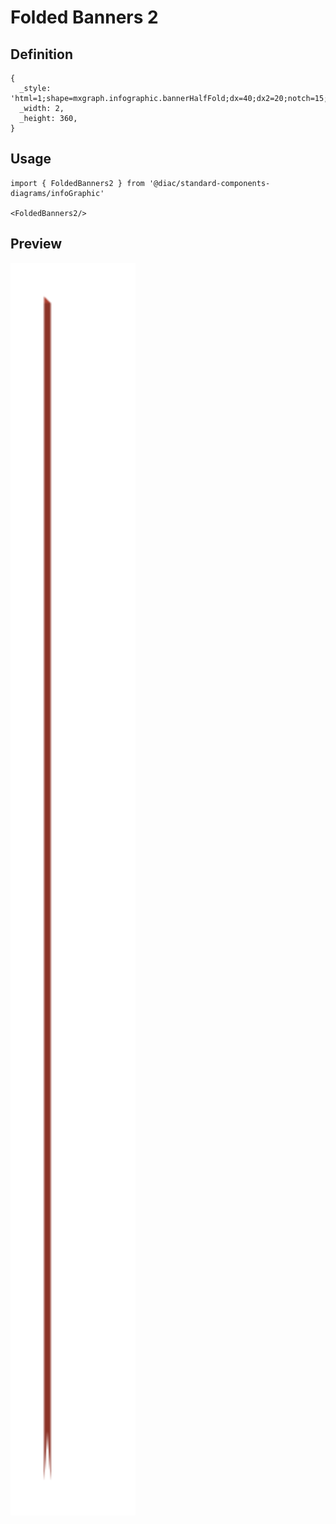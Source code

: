 # Folded Banners 2

## Definition

```
{
  _style: 'html=1;shape=mxgraph.infographic.bannerHalfFold;dx=40;dx2=20;notch=15;fillColor=#AE4132;strokeColor=none;align=left;verticalAlign=top;fontColor=#ffffff;fontSize=14;fontStyle=1;spacingLeft=25;spacingTop=5;',
  _width: 2,
  _height: 360,
}
```

## Usage

```
import { FoldedBanners2 } from '@diac/standard-components-diagrams/infoGraphic'

<FoldedBanners2/>
```

## Preview

<img src="./folded-banners-2.png" width="200"/>
